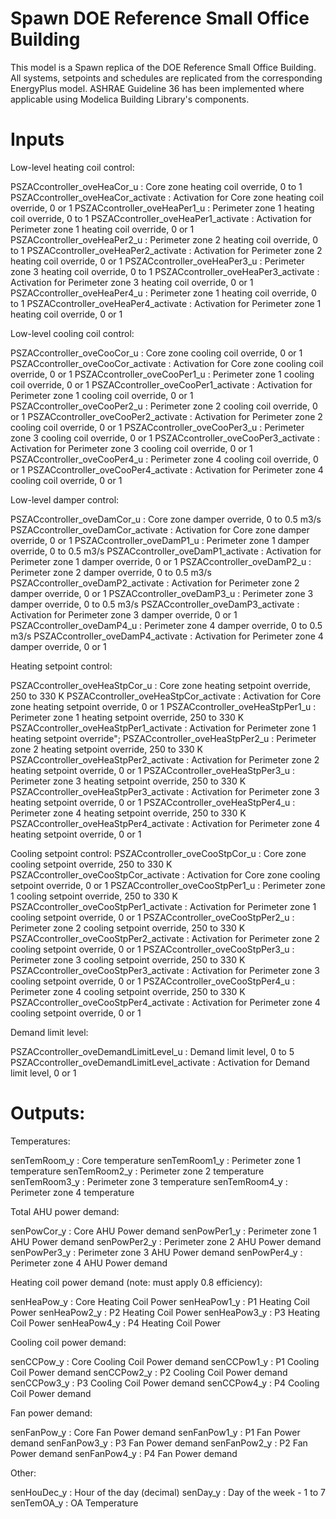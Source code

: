 # Spawn DOE Reference Small Office Building

This model is a Spawn replica of the DOE Reference Small Office Building. All systems, setpoints and schedules are replicated from the corresponding EnergyPlus model. ASHRAE Guideline 36 has been implemented where applicable using Modelica Building Library's components. 

# Inputs

Low-level heating coil control:

PSZACcontroller_oveHeaCor_u : Core zone heating coil override, 0 to 1
PSZACcontroller_oveHeaCor_activate :  Activation for Core zone heating coil override, 0 or 1
PSZACcontroller_oveHeaPer1_u : Perimeter zone 1 heating coil override, 0 to 1
PSZACcontroller_oveHeaPer1_activate : Activation for Perimeter zone 1 heating coil override, 0 or 1
PSZACcontroller_oveHeaPer2_u : Perimeter zone 2 heating coil override, 0 to 1
PSZACcontroller_oveHeaPer2_activate :  Activation for Perimeter zone 2 heating coil override, 0 or 1
PSZACcontroller_oveHeaPer3_u : Perimeter zone 3 heating coil override, 0 to 1
PSZACcontroller_oveHeaPer3_activate :  Activation for Perimeter zone 3 heating coil override, 0 or 1
PSZACcontroller_oveHeaPer4_u : Perimeter zone 1 heating coil override, 0 to 1
PSZACcontroller_oveHeaPer4_activate :  Activation for Perimeter zone 1 heating coil override, 0 or 1

Low-level cooling coil control:

PSZACcontroller_oveCooCor_u : Core zone cooling coil override, 0 or 1
PSZACcontroller_oveCooCor_activate :  Activation for Core zone cooling coil override, 0 or 1
PSZACcontroller_oveCooPer1_u : Perimeter zone 1 cooling coil override, 0 or 1
PSZACcontroller_oveCooPer1_activate :  Activation for Perimeter zone 1 cooling coil override, 0 or 1
PSZACcontroller_oveCooPer2_u : Perimeter zone 2 cooling coil override, 0 or 1
PSZACcontroller_oveCooPer2_activate :  Activation for Perimeter zone 2 cooling coil override, 0 or 1
PSZACcontroller_oveCooPer3_u : Perimeter zone 3 cooling coil override, 0 or 1
PSZACcontroller_oveCooPer3_activate :  Activation for Perimeter zone 3 cooling coil override, 0 or 1
PSZACcontroller_oveCooPer4_u : Perimeter zone 4 cooling coil override, 0 or 1
PSZACcontroller_oveCooPer4_activate :  Activation for Perimeter zone 4 cooling coil override, 0 or 1

Low-level damper control:

PSZACcontroller_oveDamCor_u : Core zone damper override, 0 to 0.5 m3/s
PSZACcontroller_oveDamCor_activate :  Activation for Core zone damper override, 0 or 1
PSZACcontroller_oveDamP1_u : Perimeter zone 1 damper override, 0 to 0.5 m3/s
PSZACcontroller_oveDamP1_activate :  Activation for Perimeter zone 1 damper override, 0 or 1
PSZACcontroller_oveDamP2_u : Perimeter zone 2 damper override, 0 to 0.5 m3/s
PSZACcontroller_oveDamP2_activate :  Activation for Perimeter zone 2 damper override, 0 or 1
PSZACcontroller_oveDamP3_u : Perimeter zone 3 damper override, 0 to 0.5 m3/s
PSZACcontroller_oveDamP3_activate :  Activation for Perimeter zone 3 damper override, 0 or 1
PSZACcontroller_oveDamP4_u : Perimeter zone 4 damper override, 0 to 0.5 m3/s
PSZACcontroller_oveDamP4_activate :  Activation for Perimeter zone 4 damper override, 0 or 1

Heating setpoint control:

PSZACcontroller_oveHeaStpCor_u : Core zone heating setpoint override, 250 to 330 K
PSZACcontroller_oveHeaStpCor_activate :  Activation for Core zone heating setpoint override, 0 or 1
PSZACcontroller_oveHeaStpPer1_u : Perimeter zone 1 heating setpoint override, 250 to 330 K
PSZACcontroller_oveHeaStpPer1_activate :  Activation for Perimeter zone 1 heating setpoint override";
PSZACcontroller_oveHeaStpPer2_u : Perimeter zone 2 heating setpoint override, 250 to 330 K
PSZACcontroller_oveHeaStpPer2_activate : Activation for Perimeter zone 2 heating setpoint override, 0 or 1
PSZACcontroller_oveHeaStpPer3_u : Perimeter zone 3 heating setpoint override, 250 to 330 K
PSZACcontroller_oveHeaStpPer3_activate :  Activation for Perimeter zone 3 heating setpoint override, 0 or 1
PSZACcontroller_oveHeaStpPer4_u : Perimeter zone 4 heating setpoint override, 250 to 330 K
PSZACcontroller_oveHeaStpPer4_activate :  Activation for Perimeter zone 4 heating setpoint override, 0 or 1



Cooling setpoint control:
PSZACcontroller_oveCooStpCor_u : Core zone cooling setpoint override, 250 to 330 K
PSZACcontroller_oveCooStpCor_activate :  Activation for Core zone cooling setpoint override, 0 or 1
PSZACcontroller_oveCooStpPer1_u : Perimeter zone 1 cooling setpoint override, 250 to 330 K
PSZACcontroller_oveCooStpPer1_activate :  Activation for Perimeter zone 1 cooling setpoint override, 0 or 1
PSZACcontroller_oveCooStpPer2_u : Perimeter zone 2 cooling setpoint override, 250 to 330 K
PSZACcontroller_oveCooStpPer2_activate :  Activation for Perimeter zone 2 cooling setpoint override, 0 or 1
PSZACcontroller_oveCooStpPer3_u : Perimeter zone 3 cooling setpoint override, 250 to 330 K
PSZACcontroller_oveCooStpPer3_activate :  Activation for Perimeter zone 3 cooling setpoint override, 0 or 1
PSZACcontroller_oveCooStpPer4_u : Perimeter zone 4 cooling setpoint override, 250 to 330 K
PSZACcontroller_oveCooStpPer4_activate :  Activation for Perimeter zone 4 cooling setpoint override, 0 or 1

Demand limit level:

PSZACcontroller_oveDemandLimitLevel_u : Demand limit level, 0 to 5
PSZACcontroller_oveDemandLimitLevel_activate :  Activation for Demand limit level, 0 or 1

# Outputs:

Temperatures:

senTemRoom_y : Core temperature
senTemRoom1_y : Perimeter zone 1 temperature
senTemRoom2_y : Perimeter zone 2 temperature
senTemRoom3_y : Perimeter zone 3 temperature
senTemRoom4_y : Perimeter zone 4 temperature

Total AHU power demand:

senPowCor_y : Core AHU Power demand
senPowPer1_y : Perimeter zone 1 AHU Power demand
senPowPer2_y : Perimeter zone 2 AHU Power demand
senPowPer3_y : Perimeter zone 3 AHU Power demand
senPowPer4_y : Perimeter zone 4 AHU Power demand

Heating coil power demand (note: must apply 0.8 efficiency):

senHeaPow_y : Core Heating Coil Power
senHeaPow1_y : P1 Heating Coil Power
senHeaPow2_y : P2 Heating Coil Power
senHeaPow3_y : P3 Heating Coil Power
senHeaPow4_y : P4 Heating Coil Power

Cooling coil power demand:

senCCPow_y : Core Cooling Coil Power demand
senCCPow1_y : P1 Cooling Coil Power demand
senCCPow2_y : P2 Cooling Coil Power demand
senCCPow3_y : P3 Cooling Coil Power demand
senCCPow4_y : P4 Cooling Coil Power demand

Fan power demand:

senFanPow_y : Core Fan Power demand
senFanPow1_y : P1 Fan Power demand
senFanPow3_y : P3 Fan Power demand
senFanPow2_y : P2 Fan Power demand
senFanPow4_y : P4 Fan Power demand

Other:

senHouDec_y : Hour of the day (decimal)
senDay_y : Day of the week - 1 to 7
senTemOA_y : OA Temperature

